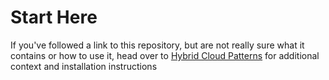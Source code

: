 # Start Here

If you've followed a link to this repository, but are not really sure what it contains
or how to use it, head over to [Hybrid Cloud Patterns](http://hybrid-cloud-patterns.io/)
for additional context and installation instructions
